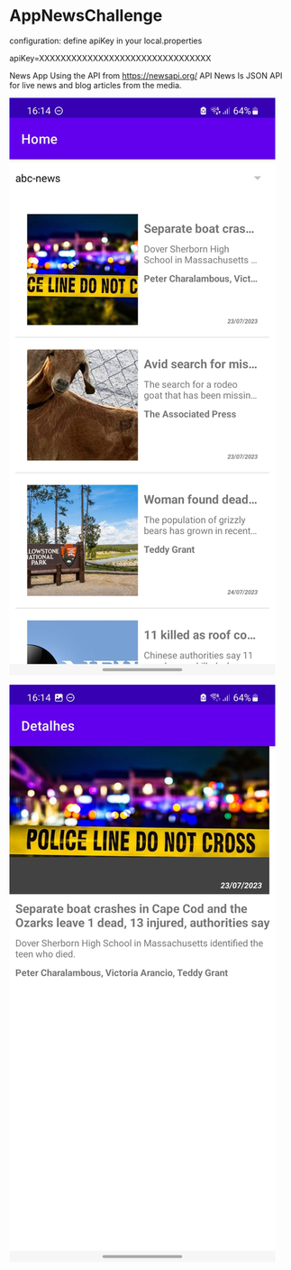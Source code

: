 # AppNewsChallenge
 
configuration:
define apiKey in your local.properties

apiKey=XXXXXXXXXXXXXXXXXXXXXXXXXXXXXXXX


News App
Using the API from https://newsapi.org/ API News Is JSON API for live news and blog articles from the media. 

![Image description](https://github.com/luiscastrodev/AppNewsChallenge/blob/main/news1.jpg)

![Image description](https://github.com/luiscastrodev/AppNewsChallenge/blob/main/news2.jpg)
